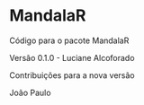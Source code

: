 # MandalaR
Código para o pacote MandalaR

Versão 0.1.0 - Luciane Alcoforado

Contribuições para a nova versão

João Paulo 
